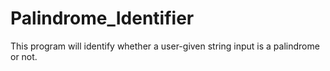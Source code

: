 # Palindrome_Identifier
This program will identify whether a user-given string input is a palindrome or not.
